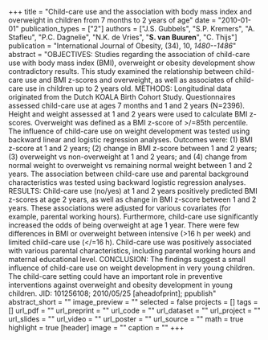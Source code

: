 +++
title = "Child-care use and the association with body mass index and overweight in children from 7 months to 2 years of age"
date = "2010-01-01"
publication_types = ["2"]
authors = ["J.S. Gubbels", "S.P. Kremers", "A. Stafleu", "P.C. Dagnelie", "N.K. de Vries", "**S. van Buuren**", "C. Thijs"]
publication = "International Journal of Obesity, (34), 10, _1480--1486_"
abstract = "OBJECTIVES: Studies regarding the association of child-care use with body mass index (BMI), overweight or obesity development show contradictory results. This study examined the relationship between child-care use and BMI z-scores and overweight, as well as associates of child-care use in children up to 2 years old. METHODS: Longitudinal data originated from the Dutch KOALA Birth Cohort Study. Questionnaires assessed child-care use at ages 7 months and 1 and 2 years (N=2396). Height and weight assessed at 1 and 2 years were used to calculate BMI z-scores. Overweight was defined as a BMI z-score of >/=85th percentile. The influence of child-care use on weight development was tested using backward linear and logistic regression analyses. Outcomes were: (1) BMI z-score at 1 and 2 years; (2) change in BMI z-score between 1 and 2 years; (3) overweight vs non-overweight at 1 and 2 years; and (4) change from normal weight to overweight vs remaining normal weight between 1 and 2 years. The association between child-care use and parental background characteristics was tested using backward logistic regression analyses. RESULTS: Child-care use (no/yes) at 1 and 2 years positively predicted BMI z-scores at age 2 years, as well as change in BMI z-score between 1 and 2 years. These associations were adjusted for various covariates (for example, parental working hours). Furthermore, child-care use significantly increased the odds of being overweight at age 1 year. There were few differences in BMI or overweight between intensive (>16 h per week) and limited child-care use (</=16 h). Child-care use was positively associated with various parental characteristics, including parental working hours and maternal educational level. CONCLUSION: The findings suggest a small influence of child-care use on weight development in very young children. The child-care setting could have an important role in preventive interventions against overweight and obesity development in young children. JID: 101256108; 2010/05/25 [aheadofprint]; ppublish"
abstract_short = ""
image_preview = ""
selected = false
projects = []
tags = []
url_pdf = ""
url_preprint = ""
url_code = ""
url_dataset = ""
url_project = ""
url_slides = ""
url_video = ""
url_poster = ""
url_source = ""
math = true
highlight = true
[header]
image = ""
caption = ""
+++
